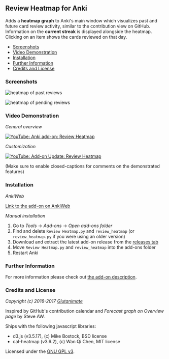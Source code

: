 ## Review Heatmap for Anki

Adds a **heatmap graph** to Anki's main window which visualizes past and future card review activity, similar to the contribution view on GitHub. Information on the **current streak** is displayed alongside the heatmap. Clicking on an item shows the cards reviewed on that day.

<!-- MarkdownTOC -->

- [Screenshots](#screenshots)
- [Video Demonstration](#video-demonstration)
- [Installation](#installation)
- [Further Information](#further-information)
- [Credits and License](#credits-and-license)

<!-- /MarkdownTOC -->

### Screenshots

![heatmap of past reviews](https://github.com/Glutanimate/review-heatmap/blob/master/screenshots/review-heatmap-1.png)

![heatmap of pending reviews](https://github.com/Glutanimate/review-heatmap/blob/master/screenshots/review-heatmap-2.png)

### Video Demonstration

*General overview*

[![YouTube: Anki add-on: Review Heatmap](https://i.ytimg.com/vi/3Hk5TYdvKnM/mqdefault.jpg)](https://youtu.be/3Hk5TYdvKnM)

*Customization*

[![YouTube: Add-on Update: Review Heatmap](https://i.ytimg.com/vi/2u8p0N47eUg/mqdefault.jpg)](https://youtu.be/2u8p0N47eUg)

(Make sure to enable closed-captions for comments on the demonstrated features)

### Installation

*AnkiWeb*

[Link to the add-on on AnkiWeb](https://ankiweb.net/shared/info/1771074083)

*Manual installation*

1. Go to *Tools* -> *Add-ons* -> *Open add-ons folder*
2. Find and delete `Review Heatmap.py` and `review_heatmap` (or `review_heatmap.py` if you were using an older version)
3. Download and extract the latest add-on release from the [releases tab](https://github.com/Glutanimate/review-heatmap/releases)
4. Move `Review Heatmap.py` and `review_heatmap` into the add-ons folder
5. Restart Anki

### Further Information

For more information please check out [the add-on description](https://ankiweb.net/shared/info/1771074083).

### Credits and License

*Copyright (c) 2016-2017 [Glutanimate](https://github.com/Glutanimate)*

Inspired by GitHub's contribution calendar and *Forecast graph on Overview page* by Steve AW.

Ships with the following javascript libraries:

- d3.js (v3.5.17), (c) Mike Bostock, BSD license
- cal-heatmap (v3.6.2), (c) Wan Qi Chen, MIT license

Licensed under the [GNU GPL v3](http://www.gnu.de/documents/gpl-3.0.en.html). 
